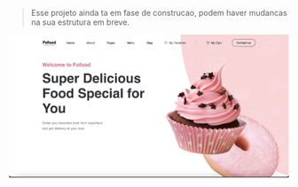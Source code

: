 > Esse projeto ainda ta em fase de construcao, podem haver mudancas na sua estrutura em breve.

![Alt text](image-1.png)